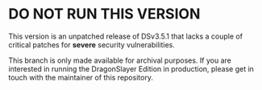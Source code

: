 # DO NOT RUN THIS VERSION

This version is an unpatched release of DSv3.5.1 that lacks a couple of critical patches for **severe** security vulnerabilities. 

This branch is only made available for archival purposes. If you are interested in running the DragonSlayer Edition in production, please get in touch with the maintainer of this repository.

